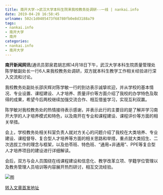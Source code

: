 ```yaml
---
title: 南开大学->武汉大学本科生院来我校教务处调研--一线 | nankai.info
date: 2019-04-28 16:58:45
urlname: 502c1d0405473f68780fb0e8d3188a79
tags: 
- nankai.info
- 南开大学
- 南开
categories:
- nankai.info
- 南开大学
---
```


**南开新闻网讯**(通讯员郭泉君胡志辉)4月18日下午，武汉大学本科生院质量管理处陈学敏副处长一行6人来我校教务处调研，双方就本科生教学工作相关经验进行深入交流和讨论。

我校教务处副处长邵庆辉对陈学敏一行的到访表示诚挚欢迎，并从学校的基本情况、专业设置、课程建设、人才培养、质量评价等方面介绍了我校的办学特色及取得的成果，希望今后两校继续加强交流合作、相互借鉴学习，实现互利双赢。

陈学敏对我校教务处的热情接待表示感谢，并表示此行的主要目的是了解并学习南开大学的人才培养模式和特色，以及南开在专业和课程建设、课程评价等方面的相关举措。

会上，学校教务处相关科室负责人就对方关心的问题介绍了我校在大类培养、专业建设、课程督导、复合型人才培养等方面的相关思路和举措，重点就大类招生、二次选拔工作的理念与框架，以及伯苓班、特色班、“通用+非通用”、PPE等复合型人才培养项目的建设进行详细解读。

会后，双方与会人员围绕在线课程建设和信息化、教学改革立项、学籍学位管理以及教务管理人员培训等内容展开热烈研讨，相互交流经验。

![图](http://news.nankai.edu.cn/pic/0/00/35/02/350204_322784.jpg)

[转入文章首发地址](http://news.nankai.edu.cn/zhxw/system/2019/04/19/000446036.shtml)